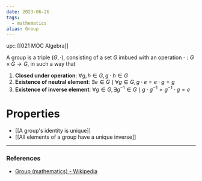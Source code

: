 ```yaml
---
date: 2023-06-26
tags:
  - mathematics
alias: Group
---
```

up:: [[021 MOC Algebra]]

A group is a triple $(G, \cdot)$, consisting of a set $G$ imbued with an operation $\cdot: G \times G \to G$, in such a way that
1. **Closed under operation**: $\forall g, h \in G, g\cdot h \in G$
2. **Existence of neutral element**: $\exists e \in G \mid \forall g \in G, g \cdot e = e \cdot g = g$
3. **Existence of inverse element**: $\forall g \in G, \exists g^{-1} \in G \mid g \cdot g^{-1} = g^{-1} \cdot g = e$

# Properties
- [[A group's identity is unique]]
- [[All elements of a group have a unique inverse]]


---
### References
- [Group (mathematics) - Wikipedia](https://en.wikipedia.org/wiki/Group_(mathematics))
